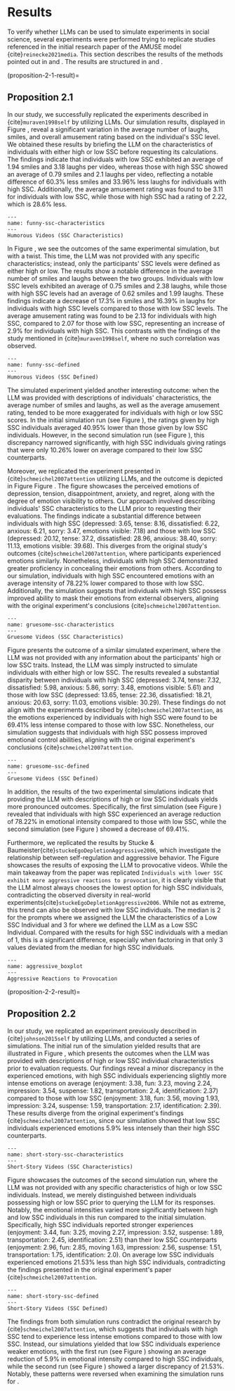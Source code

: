 # Results

To verify whether LLMs can be used to simulate experiments in social science, several experiments were performed trying to replicate studies referenced in the initial research paper of the AMUSE model {cite}`reinecke2021media`. This section describes the results of the methods pointed out in [](methodological-approach) and [](method). The results are structured in [](proposition-2-1-result) and [](proposition-2-2-result).

(proposition-2-1-result)=
## Proposition 2.1

In our study, we successfully replicated the experiments described in {cite}`muraven1998self` by utilizing LLMs. Our simulation results, displayed in Figure [](funny-ssc-characteristics), reveal a significant variation in the average number of laughs, smiles, and overall amusement rating based on the individual's SSC level. We obtained these results by briefing the LLM on the characteristics of individuals with either high or low SSC before requesting its calculations. The findings indicate that individuals with low SSC exhibited an average of 1.94 smiles and 3.18 laughs per video, whereas those with high SSC showed an average of 0.79 smiles and 2.1 laughs per video, reflecting a notable difference of 60.3% less smiles and 33.96% less laughs for individuals with high SSC. Additionally, the average amusement rating was found to be 3.11 for individuals with low SSC, while those with high SSC had a rating of 2.22, which is 28.6% less.

```{figure} ./images/funny_ssc_characteristics.png
---
name: funny-ssc-characteristics
---
Humorous Videos (SSC Characteristics)
```

In Figure [](funny-ssc-defined), we see the outcomes of the same experimental simulation, but with a twist. This time, the LLM was not provided with any specific characteristics; instead, only the participants' SSC levels were defined as either high or low. The results show a notable difference in the average number of smiles and laughs between the two groups. Individuals with low SSC levels exhibited an average of 0.75 smiles and 2.38 laughs, while those with high SSC levels had an average of 0.62 smiles and 1.99 laughs. These findings indicate a decrease of 17.3% in smiles and 16.39% in laughs for individuals with high SSC levels compared to those with low SSC levels. The average amusement rating was found to be 2.13 for individuals with high SSC, compared to 2.07 for those with low SSC, representing an increase of 2.9% for individuals with high SSC. This contrasts with the findings of the study mentioned in {cite}`muraven1998self`, where no such correlation was observed.

```{figure} ./images/funny_ssc_defined.png
---
name: funny-ssc-defined
---
Humorous Videos (SSC Defined)
```

The simulated experiment yielded another interesting outcome: when the LLM was provided with descriptions of individuals' characteristics, the average number of smiles and laughs, as well as the average amusement rating, tended to be more exaggerated for individuals with high or low SSC scores. In the initial simulation run (see Figure [](funny-ssc-characteristics)), the ratings given by high SSC individuals averaged 40.95% lower than those given by low SSC individuals. However, in the second simulation run (see Figure [](funny-ssc-defined)), this discrepancy narrowed significantly, with high SSC individuals giving ratings that were only 10.26% lower on average compared to their low SSC counterparts.

Moreover, we replicated the experiment presented in {cite}`schmeichel2007attention` utilizing LLMs, and the outcome is depicted in Figure Figure [](gruesome-ssc-characteristics). The figure showcases the perceived emotions of depression, tension, disappointment, anxiety, and regret, along with the degree of emotion visibility to others. Our approach involved describing individuals' SSC characteristics to the LLM prior to requesting their evaluations. The findings indicate a substantial difference between individuals with high SSC (depressed: 3.65, tense: 8.16, dissatisfied: 6.22, anxious: 6.21, sorry: 3.47, emotions visible: 7.18) and those with low SSC (depressed: 20.12, tense: 37.2, dissatisfied: 28.96, anxious: 38.40, sorry: 11.13, emotions visible: 39.68). This diverges from the original study's outcomes {cite}`schmeichel2007attention`, where participants experienced emotions similarly. Nonetheless, individuals with high SSC demonstrated greater proficiency in concealing their emotions from others. According to our simulation, individuals with high SSC encountered emotions with an average intensity of 78.22% lower compared to those with low SSC. Additionally, the simulation suggests that individuals with high SSC possess improved ability to mask their emotions from external observers, aligning with the original experiment's conclusions {cite}`schmeichel2007attention`.

```{figure} ./images/gruesome_ssc_characteristics.png
---
name: gruesome-ssc-characteristics
---
Gruesome Videos (SSC Characteristics)
```

Figure [](gruesome-ssc-defined) presents the outcome of a similar simulated experiment, where the LLM was not provided with any information about the participants' high or low SSC traits. Instead, the LLM was simply instructed to simulate individuals with either high or low SSC. The results revealed a substantial disparity between individuals with high SSC (depressed: 3.74, tense: 7.32, dissatisfied: 5.98, anxious: 5.86, sorry: 3.48, emotions visible: 5.61) and those with low SSC (depressed: 13.65, tense: 22.36, dissatisfied: 18.21, anxious: 20.63, sorry: 11.03, emotions visible: 30.29). These findings do not align with the experiments described by {cite}`schmeichel2007attention`, as the emotions experienced by individuals with high SSC were found to be 69.41% less intense compared to those with low SSC. Nonetheless, our simulation suggests that individuals with high SSC possess improved emotional control abilities, aligning with the original experiment's conclusions {cite}`schmeichel2007attention`.

```{figure} ./images/gruesome_ssc_defined.png
---
name: gruesome-ssc-defined
---
Gruesome Videos (SSC Defined)
```

In addition, the results of the two experimental simulations indicate that providing the LLM with descriptions of high or low SSC individuals yields more pronounced outcomes. Specifically, the first simulation (see Figure [](gruesome-ssc-characteristics)) revealed that individuals with high SSC experienced an average reduction of 78.22% in emotional intensity compared to those with low SSC, while the second simulation (see Figure [](gruesome-ssc-defined)) showed a decrease of 69.41%.

Furthermore, we replicated the results by Stucke & Baumeister{cite}`stuckeEgoDepletionAggressive2006`, which investigate the relationship between self-regulation and aggressive behavior. The Figure showcases the results of exposing the LLM to provocative videos. While the main takeaway from the paper was replicated `Individuals with lower SSC exhibit more aggressive reactions to provocation`, it is clearly visible that the LLM almost always chooses the lowest option for high SSC individuals, contradicting the observed diversity in real-world experiments{cite}`stuckeEgoDepletionAggressive2006`. While not as extreme, this trend can also be observed with low SSC individuals. The median is 2 for the prompts where we assigned the LLM the characteristics of a Low SSC Individual and 3 for where we defined the LLM as a Low SSC Individual. Compared with the results for high SSC individuals with a median of 1, this is a significant difference, especially when factoring in that only 3 values deviated from the median for high SSC individuals.

```{figure} ./images/aggression_boxplot.png
---
name: aggressive_boxplot
---
Aggressive Reactions to Provocation
```

(proposition-2-2-result)=
## Proposition 2.2

In our study, we replicated an experiment previously described in {cite}`johnson2015self` by utilizing LLMs, and conducted a series of simulations. The initial run of the simulation yielded results that are illustrated in Figure [](short-story-ssc-characteristics), which presents the outcomes when the LLM was provided with descriptions of high or low SSC individual characteristics prior to evaluation requests. Our findings reveal a minor discrepancy in the experienced emotions, with high SSC individuals experiencing slightly more intense emotions on average (enjoyment: 3.38, fun: 3.23, moving 2.24, impression: 3.54, suspense: 1.82, transportation: 2.4, identification: 2.37) compared to those with low SSC (enjoyment: 3.18, fun: 3.56, moving 1.93, impression: 3.24, suspense: 1.59, transportation: 2.17, identification: 2.39). These results diverge from the original experiment's findings {cite}`schmeichel2007attention`, since our simulation showed that low SSC individuals experienced emotions 5.9% less intensely than their high SSC counterparts.

```{figure} ./images/short-story_ssc_characteristics.png
---
name: short-story-ssc-characteristics
---
Short-Story Videos (SSC Characteristics)
```

Figure [](short-story-ssc-defined) showcases the outcomes of the second simulation run, where the LLM was not provided with any specific characteristics of high or low SSC individuals. Instead, we merely distinguished between individuals possessing high or low SSC prior to querying the LLM for its responses. Notably, the emotional intensities varied more significantly between high and low SSC individuals in this run compared to the initial simulation. Specifically, high SSC individuals reported stronger experiences (enjoyment: 3.44, fun: 3.25, moving 2.27, impression: 3.52, suspense: 1.89, transportation: 2.45, identification: 2.51) than their low SSC counterparts (enjoyment: 2.96, fun: 2.85, moving 1.63, impression: 2.56, suspense: 1.51, transportation: 1.75, identification: 2.0).  On average low SSC individuals experienced emotions 21.53% less than high SSC individuals, contradicting the findings presented in the original experiment's paper {cite}`schmeichel2007attention`.

```{figure} ./images/short-story_ssc_defined.png
---
name: short-story-ssc-defined
---
Short-Story Videos (SSC Defined)
```

The findings from both simulation runs contradict the original research by {cite}`schmeichel2007attention`, which suggests that individuals with high SSC tend to experience less intense emotions compared to those with low SSC. Instead, our simulations yielded that low SSC individuals experience weaker emotions, with the first run (see Figure [](short-story-ssc-characteristics)) showing an average reduction of 5.9% in emotional intensity compared to high SSC individuals, while the second run (see Figure [](short-story-ssc-defined)) showed a larger discrepancy of 21.53%. Notably, these patterns were reversed when examining the simulation runs for [](proposition-2-1-result).



